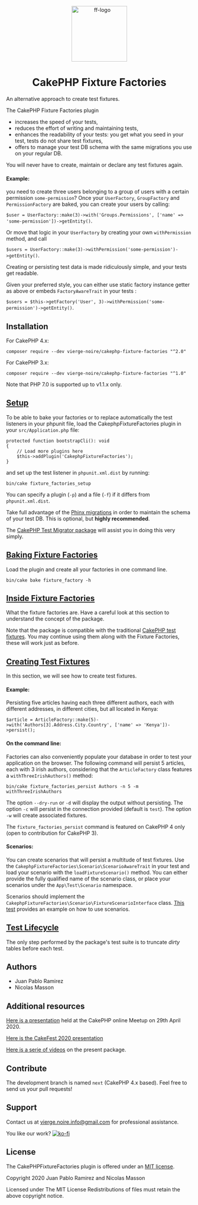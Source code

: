 <p align="center">
    <a href="https://vierge-noire.github.io/" target="_blank"><img src="https://vierge-noire.github.io/images/fixture_factories.svg" alt="ff-logo" width="150"  /></a>
</p>
<h1 align="center">
CakePHP Fixture Factories
</h1>
An alternative approach to create test fixtures.

The CakePHP Fixture Factories plugin
* increases the speed of your tests,
* reduces the effort of writing and maintaining tests,
* enhances the readability of your tests: you get what you seed in your test, tests do not share test fixtures,
* offers to manage your test DB schema with the same migrations you use on your regular DB.

You will never have to create, maintain or declare any test fixtures again.

#### Example:

you need to create three users belonging to a group of users with a certain permission `some-permission`? Once your `UserFactory`, `GroupFactory` and `PermissionFactory` are baked, you can create your users by calling:

`$user = UserFactory::make(3)->with('Groups.Permissions', ['name' => 'some-permission'])->getEntity()`.

Or move that logic in your `UserFactory` by creating your own `withPermission` method, and call

`$users = UserFactory::make(3)->withPermission('some-permission')->getEntity()`.

Creating or persisting test data is made ridiculously simple, and your tests get readable.

Given your preferred style, you can either use static factory instance getter as above or embeds `FactoryAwareTrait` in your tests :

`$users = $this->getFactory('User', 3)->withPermission('some-permission')->getEntity()`.

## Installation
For CakePHP 4.x:
```
composer require --dev vierge-noire/cakephp-fixture-factories "^2.0"
```

For CakePHP 3.x:
```
composer require --dev vierge-noire/cakephp-fixture-factories "^1.0"
```
Note that PHP 7.0 is supported up to v1.1.x only.

## [Setup](docs/setup.md)

To be able to bake your factories or to replace automatically the test listeners in your phpunit file,
load the CakephpFixtureFactories plugin in your `src/Application.php` file:
```
protected function bootstrapCli(): void
{
    // Load more plugins here
    $this->addPlugin('CakephpFixtureFactories');
}
```

and set up the test listener in `phpunit.xml.dist` by running:
```
bin/cake fixture_factories_setup
```

You can specify a plugin (`-p`) and a file (`-f`) if it differs from `phpunit.xml.dist`.

Take full advantage of the [Phinx migrations](https://book.cakephp.org/migrations/3/en/index.html) in order to maintain the schema
of your test DB. This is optional, but __highly recommended__.

The [CakePHP Test Migrator package](https://github.com/vierge-noire/cakephp-test-migrator) will assist you in doing this very simply.

## [Baking Fixture Factories](docs/bake.md)

Load the plugin and create all your factories in one command line.
```$xslt
bin/cake bake fixture_factory -h
```

## [Inside Fixture Factories](docs/factories.md)

What the fixture factories are. Have a careful look at this section to understand the concept of the package.

Note that the package is compatible with the traditional [CakePHP test fixtures](https://book.cakephp.org/4/en/development/testing.html#fixtures).
You may continue using them along with the Fixture Factories, these will work just as before.

## [Creating Test Fixtures](docs/examples.md)

In this section, we will see how to create test fixtures.

#### Example:
Persisting five articles having each three different authors, each with different addresses, in different cities, but all located in Kenya:
```$xslt
$article = ArticleFactory::make(5)->with('Authors[3].Address.City.Country', ['name' => 'Kenya'])->persist();
```

#### On the command line:
Factories can also conveniently populate your database in order to test your application on the browser.
The following command will persist 5 articles, each with 3 irish authors, considering that the `ArticleFactory` class features
a `withThreeIrishAuthors()` method:
```$xslt
bin/cake fixture_factories_persist Authors -n 5 -m withThreeIrishAuthors
```
The option `--dry-run` or `-d` will display the output without persisting.
The option `-c` will persist in the connection provided (default is `test`).
The option `-w` will create associated fixtures.

The `fixture_factories_persist` command is featured on CakePHP 4 only (open to contribution for CakePHP 3).

#### Scenarios:

You can create scenarios that will persist a multitude of test fixtures. Use the `CakephpFixtureFactories\Scenario\ScenarioAwareTrait`
in your test and load your scenario with the `loadFixtureScenario()` method. You can either provide the
fully qualified name of the scenario class, or place your scenarios under the `App\Test\Scenario` namespace.

Scenarios should implement the `CakephpFixtureFactories\Scenario\FixtureScenarioInterface` class.
[This test](tests/TestCase/Scenario/FixtureScenarioTest.php) provides an example on how to use scenarios.

## [Test Lifecycle](docs/lifecycle.md)

The only step performed by the package's test suite is to truncate *dirty* tables before each test.

## Authors
* Juan Pablo Ramirez
* Nicolas Masson

## Additional resources

[Here is a presentation](https://www.youtube.com/watch?v=a7EQvHkIb60&t=107m54s) held at the CakePHP online Meetup on 29th April 2020.

[Here is the CakeFest 2020 presentation](https://www.youtube.com/watch?v=PNA1Ck2-nVc&t=30s)

[Here is a serie of videos](https://www.youtube.com/playlist?list=PLYQ7YCTh-CYwL4pcDkzqHF8sv31cVd2or) on the present package.

## Contribute

The development branch is named `next` (CakePHP 4.x based). Feel free to send us your pull requests!

## Support
Contact us at vierge.noire.info@gmail.com for professional assistance.

You like our work? [![ko-fi](https://www.ko-fi.com/img/githubbutton_sm.svg)](https://ko-fi.com/L3L52P9JA)

## License

The CakePHPFixtureFactories plugin is offered under an [MIT license](https://opensource.org/licenses/mit-license.php).

Copyright 2020 Juan Pablo Ramirez and Nicolas Masson

Licensed under The MIT License Redistributions of files must retain the above copyright notice.
